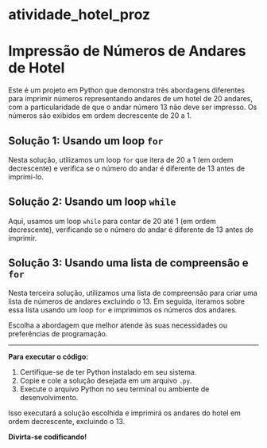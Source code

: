 # atividade_hotel_proz

# Impressão de Números de Andares de Hotel

Este é um projeto em Python que demonstra três abordagens diferentes para imprimir números representando andares de um hotel de 20 andares, com a particularidade de que o andar número 13 não deve ser impresso. Os números são exibidos em ordem decrescente de 20 a 1.

## Solução 1: Usando um loop `for`

Nesta solução, utilizamos um loop `for` que itera de 20 a 1 (em ordem decrescente) e verifica se o número do andar é diferente de 13 antes de imprimi-lo.

## Solução 2: Usando um loop `while`

Aqui, usamos um loop `while` para contar de 20 até 1 (em ordem decrescente), verificando se o número do andar é diferente de 13 antes de imprimir.

## Solução 3: Usando uma lista de compreensão e `for`

Nesta terceira solução, utilizamos uma lista de compreensão para criar uma lista de números de andares excluindo o 13. Em seguida, iteramos sobre essa lista usando um loop `for` e imprimimos os números dos andares.

Escolha a abordagem que melhor atende às suas necessidades ou preferências de programação.

---

**Para executar o código:**

1. Certifique-se de ter Python instalado em seu sistema.
2. Copie e cole a solução desejada em um arquivo `.py`.
3. Execute o arquivo Python no seu terminal ou ambiente de desenvolvimento.

Isso executará a solução escolhida e imprimirá os andares do hotel em ordem decrescente, excluindo o 13.

**Divirta-se codificando!**
